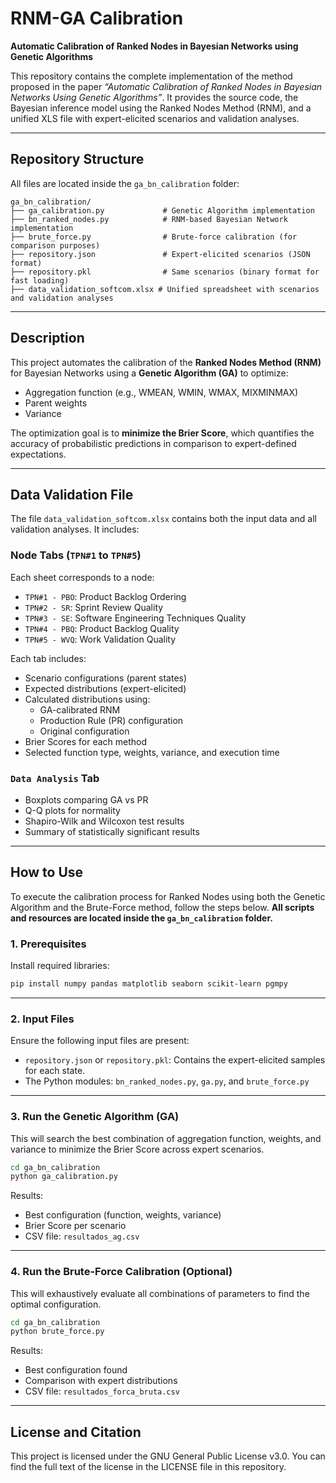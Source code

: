 # RNM-GA Calibration

**Automatic Calibration of Ranked Nodes in Bayesian Networks using Genetic Algorithms**

This repository contains the complete implementation of the method proposed in the paper _“Automatic Calibration of Ranked Nodes in Bayesian Networks Using Genetic Algorithms”_. It provides the source code, the Bayesian inference model using the Ranked Nodes Method (RNM), and a unified XLS file with expert-elicited scenarios and validation analyses.

---

## Repository Structure

All files are located inside the `ga_bn_calibration` folder:

```
ga_bn_calibration/
├── ga_calibration.py             # Genetic Algorithm implementation
├── bn_ranked_nodes.py            # RNM-based Bayesian Network implementation
├── brute_force.py                # Brute-force calibration (for comparison purposes)
├── repository.json               # Expert-elicited scenarios (JSON format)
├── repository.pkl                # Same scenarios (binary format for fast loading)
├── data_validation_softcom.xlsx # Unified spreadsheet with scenarios and validation analyses
```

---

## Description

This project automates the calibration of the **Ranked Nodes Method (RNM)** for Bayesian Networks using a **Genetic Algorithm (GA)** to optimize:
- Aggregation function (e.g., WMEAN, WMIN, WMAX, MIXMINMAX)
- Parent weights
- Variance

The optimization goal is to **minimize the Brier Score**, which quantifies the accuracy of probabilistic predictions in comparison to expert-defined expectations.

---

## Data Validation File

The file `data_validation_softcom.xlsx` contains both the input data and all validation analyses. It includes:

### Node Tabs (`TPN#1` to `TPN#5`)
Each sheet corresponds to a node:
- `TPN#1 - PBO`: Product Backlog Ordering  
- `TPN#2 - SR`: Sprint Review Quality  
- `TPN#3 - SE`: Software Engineering Techniques Quality  
- `TPN#4 - PBQ`: Product Backlog Quality  
- `TPN#5 - WVQ`: Work Validation Quality  

Each tab includes:
- Scenario configurations (parent states)
- Expected distributions (expert-elicited)
- Calculated distributions using:
  - GA-calibrated RNM
  - Production Rule (PR) configuration
  - Original configuration
- Brier Scores for each method
- Selected function type, weights, variance, and execution time

### `Data Analysis` Tab
- Boxplots comparing GA vs PR
- Q-Q plots for normality
- Shapiro-Wilk and Wilcoxon test results
- Summary of statistically significant results

---

## How to Use

To execute the calibration process for Ranked Nodes using both the Genetic Algorithm and the Brute-Force method, follow the steps below. **All scripts and resources are located inside the `ga_bn_calibration` folder.**

### 1. Prerequisites
Install required libraries:

```bash
pip install numpy pandas matplotlib seaborn scikit-learn pgmpy
```

---

### 2. Input Files
Ensure the following input files are present:

- `repository.json` or `repository.pkl`: Contains the expert-elicited samples for each state.
- The Python modules: `bn_ranked_nodes.py`, `ga.py`, and `brute_force.py`

---

### 3. Run the Genetic Algorithm (GA)
This will search the best combination of aggregation function, weights, and variance to minimize the Brier Score across expert scenarios.

```bash
cd ga_bn_calibration
python ga_calibration.py
```

Results:
- Best configuration (function, weights, variance)
- Brier Score per scenario
- CSV file: `resultados_ag.csv`

---

### 4. Run the Brute-Force Calibration (Optional)
This will exhaustively evaluate all combinations of parameters to find the optimal configuration.

```bash
cd ga_bn_calibration
python brute_force.py
```

Results:
- Best configuration found
- Comparison with expert distributions
- CSV file: `resultados_forca_bruta.csv`

---

## License and Citation

This project is licensed under the GNU General Public License v3.0. You can find the full text of the license in the LICENSE file in this repository.
